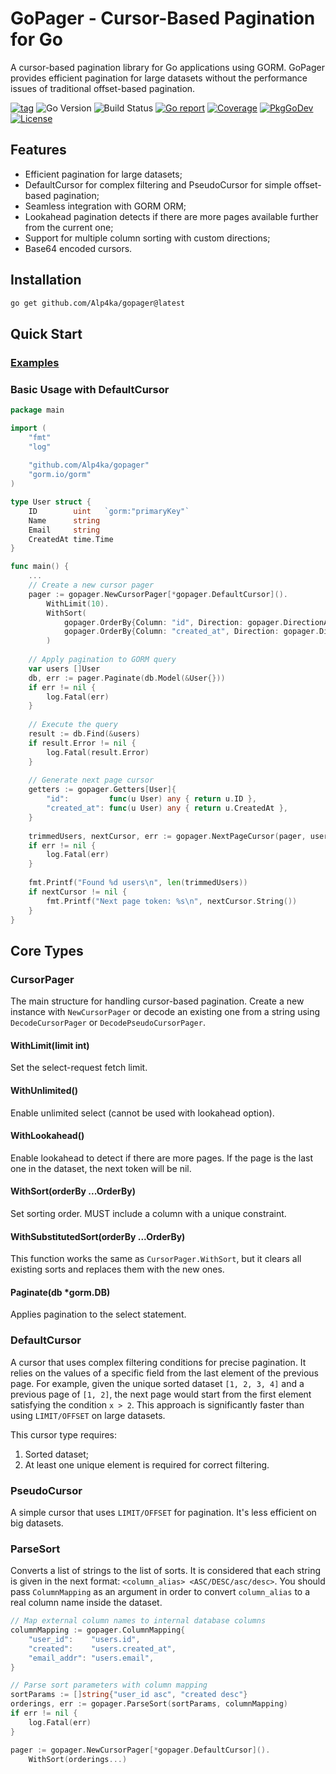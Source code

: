 # GoPager - Cursor-Based Pagination for Go
A cursor-based pagination library for Go applications using GORM. 
GoPager provides efficient pagination for large datasets without the performance issues of traditional offset-based pagination.

[![tag](https://img.shields.io/github/tag/Alp4ka/gopager.svg)](https://github.com/Alp4ka/gopager/releases)
![Go Version](https://img.shields.io/badge/Go-%3E%3D%201.23-%23007d9c)
![Build Status](https://github.com/Alp4ka/gopager/actions/workflows/test.yml/badge.svg)
[![Go report](https://goreportcard.com/badge/github.com/Alp4ka/gopager)](https://goreportcard.com/report/github.com/Alp4ka/gopager)
[![Coverage](https://img.shields.io/codecov/c/github/Alp4ka/gopager)](https://codecov.io/gh/Alp4ka/gopager)
[![PkgGoDev](https://pkg.go.dev/badge/github.com/Alp4ka/gopager)](https://pkg.go.dev/github.com/Alp4ka/gopager)
[![License](https://img.shields.io/github/license/Alp4ka/gopager)](./LICENSE)

## Features
- Efficient pagination for large datasets;
- DefaultCursor for complex filtering and PseudoCursor for simple offset-based pagination;
- Seamless integration with GORM ORM;
- Lookahead pagination detects if there are more pages available further from the current one;
- Support for multiple column sorting with custom directions;
- Base64 encoded cursors.

## Installation
```bash
go get github.com/Alp4ka/gopager@latest
```

## Quick Start
### [Examples](examples)
### Basic Usage with DefaultCursor
```go
package main

import (
    "fmt"
    "log"
    
    "github.com/Alp4ka/gopager"
    "gorm.io/gorm"
)

type User struct {
    ID        uint   `gorm:"primaryKey"`
    Name      string
    Email     string
    CreatedAt time.Time
}

func main() {
	...
    // Create a new cursor pager
    pager := gopager.NewCursorPager[*gopager.DefaultCursor]().
        WithLimit(10).
        WithSort(
            gopager.OrderBy{Column: "id", Direction: gopager.DirectionASC}, // IMPORTANT: You must include unique column at least once.
            gopager.OrderBy{Column: "created_at", Direction: gopager.DirectionDESC},
        )
    
    // Apply pagination to GORM query
    var users []User
    db, err := pager.Paginate(db.Model(&User{}))
    if err != nil {
        log.Fatal(err)
    }
    
    // Execute the query
    result := db.Find(&users)
    if result.Error != nil {
        log.Fatal(result.Error)
    }
    
    // Generate next page cursor
    getters := gopager.Getters[User]{
        "id":         func(u User) any { return u.ID },
        "created_at": func(u User) any { return u.CreatedAt },
    }
    
    trimmedUsers, nextCursor, err := gopager.NextPageCursor(pager, users, getters)
    if err != nil {
        log.Fatal(err)
    }
    
    fmt.Printf("Found %d users\n", len(trimmedUsers))
    if nextCursor != nil {
        fmt.Printf("Next page token: %s\n", nextCursor.String())
    }
}
```




## Core Types
### CursorPager
The main structure for handling cursor-based pagination. 
Create a new instance with `NewCursorPager` or decode an existing one from a string using 
`DecodeCursorPager` or `DecodePseudoCursorPager`.
#### WithLimit(limit int)
Set the select-request fetch limit.
#### WithUnlimited()
Enable unlimited select (cannot be used with lookahead option).
#### WithLookahead()
Enable lookahead to detect if there are more pages. 
If the page is the last one in the dataset, the next token will be nil.
#### WithSort(orderBy ...OrderBy)
Set sorting order. MUST include a column with a unique constraint.
#### WithSubstitutedSort(orderBy ...OrderBy)
This function works the same as `CursorPager.WithSort`, 
but it clears all existing sorts and replaces them with the new ones.
#### Paginate(db *gorm.DB)
Applies pagination to the select statement.

### DefaultCursor
A cursor that uses complex filtering conditions for precise pagination. 
It relies on the values of a specific field from the last element of the previous page. 
For example, given the unique sorted dataset `[1, 2, 3, 4]` and a previous page of `[1, 2]`, 
the next page would start from the first element satisfying the condition `x > 2`. 
This approach is significantly faster than using `LIMIT/OFFSET` on large datasets. 

This cursor type requires:
1. Sorted dataset;
2. At least one unique element is required for correct filtering.

### PseudoCursor
A simple cursor that uses `LIMIT/OFFSET` for pagination. It's less efficient on big datasets.

### ParseSort
Converts a list of strings to the list of sorts. 
It is considered that each string is given in the next format: `<column_alias> <ASC/DESC/asc/desc>`.
You should pass `ColumnMapping` as an argument in order to convert `column_alias` to a real column name inside the dataset.
```go
// Map external column names to internal database columns
columnMapping := gopager.ColumnMapping{
    "user_id":    "users.id",
    "created":    "users.created_at",
    "email_addr": "users.email",
}

// Parse sort parameters with column mapping
sortParams := []string{"user_id asc", "created desc"}
orderings, err := gopager.ParseSort(sortParams, columnMapping)
if err != nil {
    log.Fatal(err)
}

pager := gopager.NewCursorPager[*gopager.DefaultCursor]().
    WithSort(orderings...)
```
